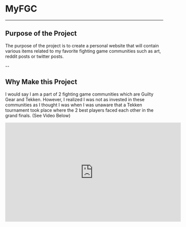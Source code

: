 # MyFGC
---
## Purpose of the Project
The purpose of the project is to create a personal website that will contain various items related to my favorite fighting game communities such as art, reddit posts or twitter posts.

--
## Why Make this Project
I would say I am a part of 2 fighting game communities which are Guilty Gear and Tekken. However, I realized I was not as invested in these communities as I thought I was when I was unaware that a Tekken tournament took place where the 2 best players faced each other in the grand finals. (See Video Below)
<p align="left">
<iframe width="560" height="315" src="https://www.youtube.com/embed/NWLb85-z95U" title="YouTube video player" frameborder="0" allow="accelerometer; autoplay; clipboard-write; encrypted-media; gyroscope; picture-in-picture" allowfullscreen></iframe>
</p>